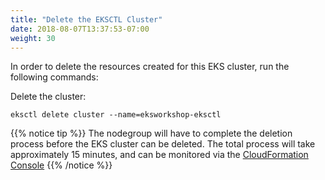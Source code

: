 ```yaml
---
title: "Delete the EKSCTL Cluster"
date: 2018-08-07T13:37:53-07:00
weight: 30
---
```


In order to delete the resources created for this EKS cluster, run the following commands:

Delete the cluster:
```
eksctl delete cluster --name=eksworkshop-eksctl
```

{{% notice tip %}}
The nodegroup will have to complete the deletion process before the EKS cluster
can be deleted. The total process will take approximately 15 minutes, and can be monitored via the
[CloudFormation Console](https://console.aws.amazon.com/cloudformation/home)
{{% /notice %}}

